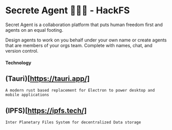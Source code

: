 # Secrete Agent 🕵🏻‍♂️ - HackFS

Secret Agent is a collaboration platform that puts human freedom first and agents on an equal footing.

Design agents to work on you behalf under your own name or create agents that are members of your orgs team. Complete with names, chat, and version control.

#### Technology

## (Tauri)[https://tauri.app/]

    A modern rust based replacement for Electron to power desktop and mobile applications

## (IPFS)[https://ipfs.tech/]

    Inter Planetary Files System for decentralized Data storage
